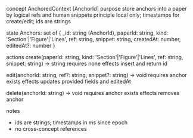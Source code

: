 concept AnchoredContext [AnchorId]
purpose store anchors into a paper by logical refs and human snippets
principle local only; timestamps for create/edit; ids are strings

state
  Anchors: set of { _id: string (AnchorId), paperId: string, kind: 'Section'|'Figure'|'Lines', ref: string, snippet: string, createdAt: number, editedAt?: number }

actions
  create(paperId: string, kind: 'Section'|'Figure'|'Lines', ref: string, snippet: string) -> string
    requires none
    effects insert and return id

  edit(anchorId: string, ref?: string, snippet?: string) -> void
    requires anchor exists
    effects updates provided fields and editedAt

  delete(anchorId: string) -> void
    requires anchor exists
    effects removes anchor

notes
  - ids are strings; timestamps in ms since epoch
  - no cross-concept references

